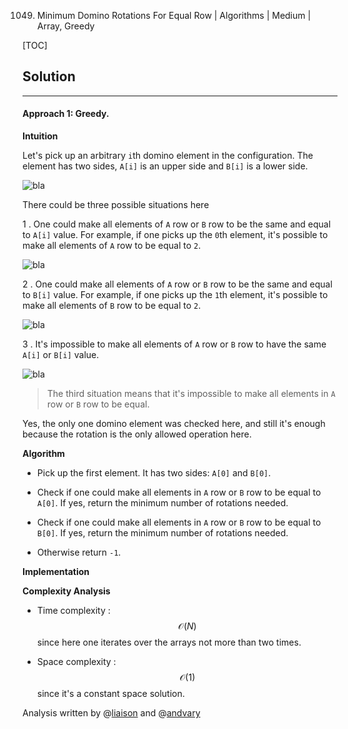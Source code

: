 1049. Minimum Domino Rotations For Equal Row | Algorithms | Medium | Array, Greedy

[TOC]

## Solution

---

#### Approach 1: Greedy.

**Intuition**

Let's pick up an arbitrary `i`th domino element in the configuration. 
The element has two sides, `A[i]` is an upper side 
and `B[i]` is a lower side.

![bla](../Figures/1007/config.png)    

There could be three possible situations here

1 . One could make all elements of `A` row or `B` row 
to be the same and equal to `A[i]` value. 
For example, if one picks up the `0`th element, 
it's possible to make all elements of `A` row to be equal to `2`.

![bla](../Figures/1007/s1.png) 

2 . One could make all elements of `A` row or `B` row 
to be the same and equal to `B[i]` value. 
For example, if one picks up the `1`th element, 
it's possible to make all elements of `B` row to be equal to `2`.

![bla](../Figures/1007/s2.png)

3 . It's impossible to make all elements of `A` row or `B` row 
to have the same `A[i]` or `B[i]` value. 

![bla](../Figures/1007/s3.png) 

> The third situation means that it's impossible to make all
elements in `A` row or `B` row to be equal. 

Yes, the only one domino element was checked here, and still it's
enough because the rotation is the only allowed operation here.

**Algorithm**

- Pick up the first element. It has two sides: `A[0]` and `B[0]`.

- Check if one could make all elements in `A` row or `B` row 
to be equal to `A[0]`. 
If yes, return the minimum number of rotations needed.

- Check if one could make all elements in `A` row or `B` row 
to be equal to `B[0]`.
If yes, return the minimum number of rotations needed.

- Otherwise return `-1`.


**Implementation**



**Complexity Analysis**

* Time complexity : $$\mathcal{O}(N)$$ since here one iterates over the
arrays not more than two times.
 
* Space complexity : $$\mathcal{O}(1)$$ since it's a constant 
space solution. 

Analysis written by @[liaison](https://leetcode.com/liaison/)
and @[andvary](https://leetcode.com/andvary/)
